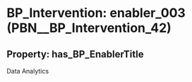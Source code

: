 # BP_Intervention: __enabler_003__ (PBN__BP_Intervention_42)

## Property: has_BP_EnablerTitle

Data Analytics

